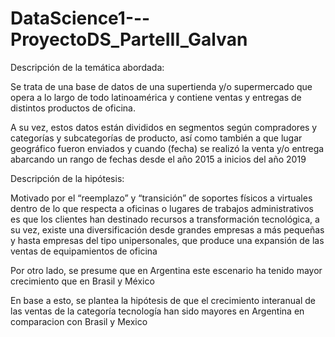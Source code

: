 # DataScience1---ProyectoDS_ParteIII_Galvan

Descripción de la temática abordada:

Se trata de una base de datos de una supertienda y/o supermercado que opera a lo largo de todo latinoamérica y contiene ventas y entregas de distintos productos de oficina.

A su vez, estos datos están divididos en segmentos según compradores y categorías y subcategorías de producto, así como también a que lugar geográfico fueron enviados y cuando (fecha) se realizó la venta y/o entrega abarcando un rango de fechas desde el año 2015 a inicios del año 2019

Descripción de la hipótesis:

Motivado por el “reemplazo” y “transición” de soportes físicos a virtuales dentro de lo que respecta a oficinas o lugares de trabajos administrativos es que los clientes han destinado recursos a transformación tecnológica, a su vez, existe una diversificación desde grandes empresas a más pequeñas y hasta empresas del tipo unipersonales, que produce una expansión de las ventas de equipamientos de oficina

Por otro lado, se presume que en Argentina este escenario ha tenido mayor crecimiento que en Brasil y México

En base a esto, se plantea la hipótesis de que el crecimiento interanual de las ventas de la categoría tecnología han sido mayores en Argentina en comparacion con Brasil y Mexico
